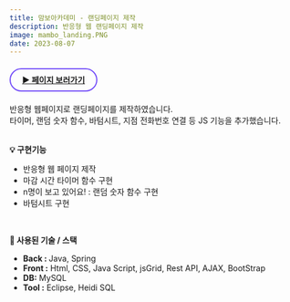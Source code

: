 ```yaml
---
title: 맘보아카데미 - 랜딩페이지 제작
description: 반응형 웹 랜딩페이지 제작
image: mambo_landing.PNG
date: 2023-08-07
---
```


<br>
<!-- 페이지 보러가기 -->
<a href="https://www.mambo-academy.com/landing/barista" style="border: 2px solid #724CF9; border-radius: 30px;padding: 10px 20px;"><b>▶ 페이지 보러가기</b></a><br/><br/>

<!-- 글 내용 -->
반응형 웹페이지로 랜딩페이지를 제작하였습니다.<br/>
타이머, 랜덤 숫자 함수, 바텀시트, 지점 전화번호 연결 등 JS 기능을 추가했습니다.<br/><br/>
<!-- 구현기능 -->
<b>💡 구현기능</b><br/>
<ul>
    <li>반응형 웹 페이지 제작 </li>
    <li>마감 시간 타이머 함수 구현 </li>
    <li>n명이 보고 있어요! : 랜덤 숫자 함수 구현 </li>
    <li>바텀시트 구현 </li>
</ul>
<br/>

<!-- 기술 스택 -->
<b>📌 사용된 기술 / 스택</b><br/> 
<ul>
    <li><b>Back : </b>Java, Spring</li>
    <li><b>Front :</b> Html, CSS, Java Script, jsGrid, Rest API, AJAX, BootStrap</li>
    <li><b>DB:</b> MySQL</li>
    <li><b>Tool :</b> Eclipse, Heidi SQL</li>
</ul>
<br/>
